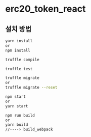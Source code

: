 # erc20_token_react

## 설치 방법

```bash
yarn install
or
npm install
```

```bash
truffle compile
```

```bash
truffle test
```

```bash
truffle migrate
or
truffle migrate --reset
```

```bash
npm start
or
yarn start
```

```bash
npm run build
or
yarn build
//----> build_webpack
```